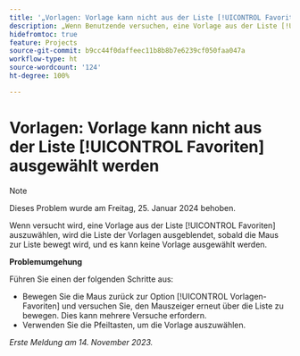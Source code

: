 ```yaml
---
title: '„Vorlagen: Vorlage kann nicht aus der Liste [!UICONTROL Favoriten] ausgewählt werden“'
description: „Wenn Benutzende versuchen, eine Vorlage aus der Liste [!UICONTROL Favoriten] auszuwählen, wird die Liste der Vorlagen ausgeblendet, sobald die Maus zur Liste bewegt wird, und es kann keine Vorlage ausgewählt werden.“
hidefromtoc: true
feature: Projects
source-git-commit: b9cc44f0daffeec11b8b8b7e6239cf050faa047a
workflow-type: ht
source-wordcount: '124'
ht-degree: 100%

---
```



# Vorlagen: Vorlage kann nicht aus der Liste [!UICONTROL Favoriten] ausgewählt werden

>[!NOTE]
>
>Dieses Problem wurde am Freitag, 25. Januar 2024 behoben.

Wenn versucht wird, eine Vorlage aus der Liste [!UICONTROL Favoriten] auszuwählen, wird die Liste der Vorlagen ausgeblendet, sobald die Maus zur Liste bewegt wird, und es kann keine Vorlage ausgewählt werden.

**Problemumgehung**

Führen Sie einen der folgenden Schritte aus:

* Bewegen Sie die Maus zurück zur Option [!UICONTROL Vorlagen-Favoriten] und versuchen Sie, den Mauszeiger erneut über die Liste zu bewegen. Dies kann mehrere Versuche erfordern.
* Verwenden Sie die Pfeiltasten, um die Vorlage auszuwählen.

_Erste Meldung am 14. November 2023._
